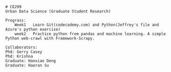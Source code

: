 	# CE299
	Urban Data Science (Graduate Student Research)

	Prograss: 
		Week1	Learn Git(codecademy.com) and Python(Jeffrey's file and Azure's python exercise) 
		week2	Practice python from pandas and machine learning. A simple Python web-crawl with Framework-Scrapy.  

	Collaborators:
  	Phd: Gerry Casey
  	Phd: Krishna
  	Graduate: Hanxiao Deng
  	Graduate: Haoran Su
